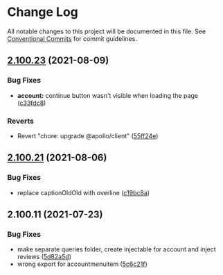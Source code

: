# Change Log

All notable changes to this project will be documented in this file.
See [Conventional Commits](https://conventionalcommits.org) for commit guidelines.

## [2.100.23](https://github.com/ho-nl/m2-pwa/compare/@reachdigital/magento-customer-account@2.100.22...@reachdigital/magento-customer-account@2.100.23) (2021-08-09)


### Bug Fixes

* **account:** continue button wasn't visible when loading the page ([c33fdc8](https://github.com/ho-nl/m2-pwa/commit/c33fdc8675ddf5f5fa5b57cb7ec07be3a93f0b30))


### Reverts

* Revert "chore: upgrade @apollo/client" ([55ff24e](https://github.com/ho-nl/m2-pwa/commit/55ff24ede0e56c85b8095edadadd1ec5e0b1b8d2))





## [2.100.21](https://github.com/ho-nl/m2-pwa/compare/@reachdigital/magento-customer-account@2.100.20...@reachdigital/magento-customer-account@2.100.21) (2021-08-06)


### Bug Fixes

* replace captionOldOld with overline ([c19bc8a](https://github.com/ho-nl/m2-pwa/commit/c19bc8aee829432a8c72d0d4bc9d266110af65ab))





## 2.100.11 (2021-07-23)


### Bug Fixes

* make separate queries folder, create injectable for account and inject reviews ([5d82a5d](https://github.com/ho-nl/m2-pwa/commit/5d82a5d9162f687c2678cce215b77eedbaf1669e))
* wrong export for accountmenuitem ([5c6c21f](https://github.com/ho-nl/m2-pwa/commit/5c6c21f7759799b2725bff3d943d94fd9aef6820))
